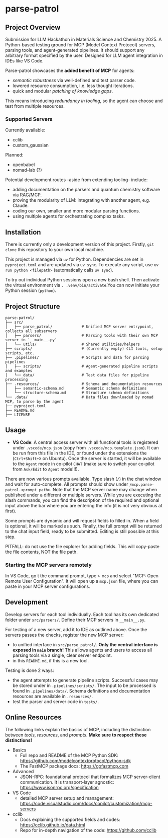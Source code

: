 # parse-patrol

## Project Overview

Submission for LLM Hackathon in Materials Science and Chemistry 2025.
A Python-based testing ground for MCP (Model Context Protocol) servers, parsing tools, and agent-generated pipelines. It should support any arbitrary format specified by the user. Designed for LLM agent integration in IDEs like VS Code.

Parse-patrol showcases the **added benefit of MCP** for agents:

- _semantic robustness_ via well-defined and test parser code.
- lowered resource consumption, i.e. less thought iterations.
- quick and modular _patching of knowledge gaps_.

This means introducing _redundancy in tooling_, so the agent can choose and test from multiple resources.

### Supported Servers

Currently available:

- cclib
- custom_gaussian

Planned:

- openbabel
- nomad-lab (?)

Potential development routes -aside from extending tooling- include:

- adding documentation on the parsers and quantum chemistry software via RAG/MCP.
- proving the modularity of LLM: integrating with another agent, e.g. Claude.
- coding our own, smaller and more modular parsing functions.
- using multiple agents for orchestrating complex tasks.

## Installation

There is currently only a development version of this project.
Firstly, `git clone` this repository to your own local machine.

This project is managed via `uv` for Python.
Dependencies are set in `pyproject.toml` and are updated via `uv sync`.
To execute any script, use `uv run python <filepath>` (automatically calls `uv sync`).

To try out individual Python sessions open a new bash shell.
Then activate the virtual environment via `. .venv/bin/activate`.You can now initiate your Python session (`python`).

## Project Structure

```
parse-patrol/
├── src/
│   ├── parse_patrol/             # Unified MCP server entrypoint, collects all subservers
│   ├── parsers/                  # Parsing tools with their own MCP server in `__main__.py`
│   └── utils/                    # Shared utilities/helpers
├── scripts/                      # (Currently empty) CLI tools, setup scripts, etc.
├── .pipelines/                   # Scripts and data for parsing pipelines
│   ├── scripts/                  # Agent-generated pipeline scripts and examples
│   └── data/                     # Test data files for pipeline processing
├── .resources/                   # Schema and documentation resources
│   ├── semantic-schema.md        # Semantic schema definitions
│   └── structure-schema.md       # Structure schema definitions
└── .data/                        # Data files downloaded by nomad MCP, to parse by the agent
├── pyproject.toml
├── README.md
├── LICENSE
```

## Usage

- **VS Code**: A central access server with all functional tools is registered under `.vscode/mcp.json` (copy from `.vscode/mcp.template.json`). It can be run from this file in the IDE, or found under the extensions the (`Ctrl+Shift+X` on Ubuntu). Once the server is started, it will be available to the `Agent` mode in co-pilot `CHAT` (make sure to switch your co-pilot from `Ask/Edit` to `Agent` mode!!!).

There are now various prompts available. Type slash (`/`) in the chat window and wait for auto-complete.
All prompts should show under `/mcp.parse-patrol.<prompt path>`. Note that the MCP server name may change when published under a different or multiple servers. While you are executing the slash commands, you can find the description of the required and optional input above the bar where you are entering the info (it is not very obvious at first).

Some prompts are dynamic and will request fields to filled in. When a field is optional, it will be marked as such. Finally, the full prompt will be returned to the chat input field, ready to be submitted.
Editing is still possible at this step.

PITFALL: do not use the file explorer for adding fields. This will copy-paste the file contents, NOT the file path.

### Starting the MCP servers remotely

In VS Code, go t the command prompt, type `> mcp` and select "MCP: Open Remote User Configuration". It will open up a `mcp.json` file, where you can paste in your MCP server configurations.

## Development

Develop servers for each tool individually. Each tool has its own dedicated folder under `src/parsers/`. Define their MCP servers in `__main__.py`.

For testing of a new server, add it to IDE as outlined above.
Once the servers passes the checks, register the new MCP server:

- to unified interface in `src/parse_patrol/`. **Only the central interface is exposed in `main` branch!** This allows agents and users to access all parsing tools via a single, clear server endpoint.
- in this `README.md`, if this is a new tool.

Testing is done 2 ways:

- the agent attempts to generate pipeline scripts. Successful cases may be stored under in `.pipelines/scripts/`. The input to be processed is found in `.pipelines/data/`. Schema definitions and documentation resources are available in `.resources/`.
- test the parser and server code in `tests/`.

## Online Resources

The following links explain the basics of MCP, including the distinction between _tools_, _resources_, and _prompts_. **Make sure to respect these distinctions!**

- Basics
  - Full repo and README of the MCP Python SDK: https://github.com/modelcontextprotocol/python-sdk
  - The FastMCP package docs: https://gofastmcp.com
- Advanced
  - JSON-RPC: foundational protocol that formalizes MCP server-client communication. It is transport-layer agnostic: https://www.jsonrpc.org/specification
- VS Code
  - detailed MCP server setup and management: https://code.visualstudio.com/docs/copilot/customization/mcp-servers
- cclib
  - Docs explaining the supported fields and codes: https://cclib.github.io/data.html
  - Repo for in-depth navigation of the code: https://github.com/cclib